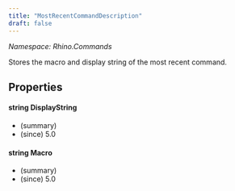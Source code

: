 ```yaml
---
title: "MostRecentCommandDescription"
draft: false
---
```


*Namespace: Rhino.Commands*

   Stores the macro and display string of the most recent command.
   
## Properties
#### string DisplayString
- (summary) 
- (since) 5.0
#### string Macro
- (summary) 
- (since) 5.0
